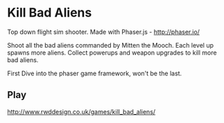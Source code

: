 Kill Bad Aliens
===============

Top down flight sim shooter. Made with Phaser.js - http://phaser.io/

Shoot all the bad aliens commanded by Mitten the Mooch. Each level up spawns more aliens. Collect powerups and weapon upgrades to kill more bad aliens.

First Dive into the phaser game framework, won't be the last. 

Play
----

http://www.rwddesign.co.uk/games/kill_bad_aliens/





